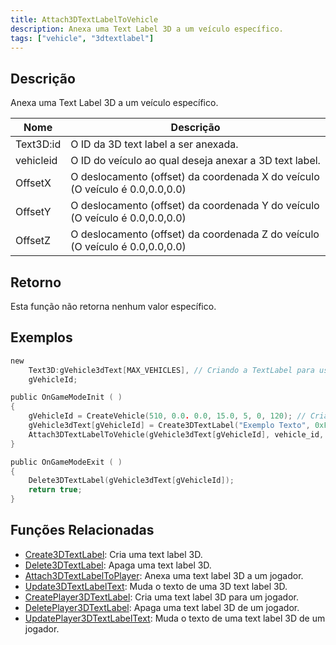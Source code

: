 ```yaml
---
title: Attach3DTextLabelToVehicle
description: Anexa uma Text Label 3D a um veículo específico.
tags: ["vehicle", "3dtextlabel"]
---
```


## Descrição

Anexa uma Text Label 3D a um veículo específico.

| Nome      | Descrição                                                                    |
| --------- | ---------------------------------------------------------------------------- |
| Text3D:id | O ID da 3D text label a ser anexada.                                         |
| vehicleid | O ID do veículo ao qual deseja anexar a 3D text label.                       |
| OffsetX   | O deslocamento (offset) da coordenada X do veículo (O veículo é 0.0,0.0,0.0) |
| OffsetY   | O deslocamento (offset) da coordenada Y do veículo (O veículo é 0.0,0.0,0.0) |
| OffsetZ   | O deslocamento (offset) da coordenada Z do veículo (O veículo é 0.0,0.0,0.0) |

## Retorno

Esta função não retorna nenhum valor específico.

## Exemplos

```c
new
    Text3D:gVehicle3dText[MAX_VEHICLES], // Criando a TextLabel para usar depois
    gVehicleId;

public OnGameModeInit ( )
{
    gVehicleId = CreateVehicle(510, 0.0. 0.0, 15.0, 5, 0, 120); // Criando o veículo.
    gVehicle3dText[gVehicleId] = Create3DTextLabel("Exemplo Texto", 0xFF0000AA, 0.0, 0.0, 0.0, 50.0, 0, 1);
    Attach3DTextLabelToVehicle(gVehicle3dText[gVehicleId], vehicle_id, 0.0, 0.0, 2.0); // Anexando a TextLabel ao veículo.
}

public OnGameModeExit ( )
{
    Delete3DTextLabel(gVehicle3dText[gVehicleId]);
    return true;
}
```

## Funções Relacionadas

- [Create3DTextLabel](Create3DTextLabel.md): Cria uma text label 3D.
- [Delete3DTextLabel](Delete3DTextLabel.md): Apaga uma text label 3D.
- [Attach3DTextLabelToPlayer](Attach3DTextLabelToPlayer.md): Anexa uma text label 3D a um jogador.
- [Update3DTextLabelText](Update3DTextLabelText.md): Muda o texto de uma 3D text label 3D.
- [CreatePlayer3DTextLabel](CreatePlayer3DTextLabel.md): Cria uma text label 3D para um jogador.
- [DeletePlayer3DTextLabel](DeletePlayer3DTextLabel.md): Apaga uma text label 3D de um jogador.
- [UpdatePlayer3DTextLabelText](UpdatePlayer3DTextLabelText.md): Muda o texto de uma text label 3D de um jogador.
